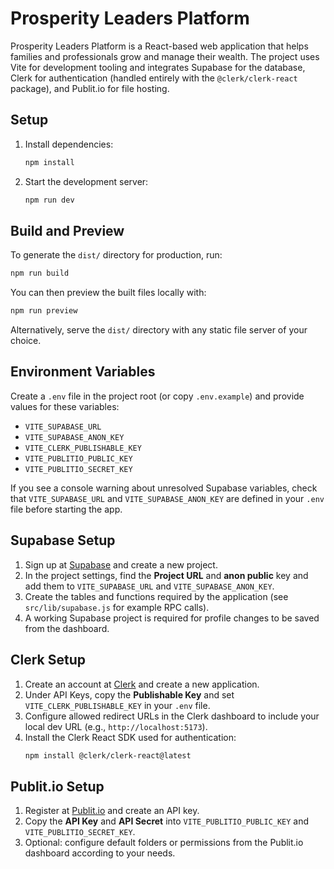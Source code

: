 # Prosperity Leaders Platform

Prosperity Leaders Platform is a React-based web application that helps families and professionals grow and manage their wealth. The project uses Vite for development tooling and integrates Supabase for the database, Clerk for authentication (handled entirely with the `@clerk/clerk-react` package), and Publit.io for file hosting.

## Setup

1. Install dependencies:
   ```bash
   npm install
   ```
2. Start the development server:
   ```bash
   npm run dev
   ```

## Build and Preview

To generate the `dist/` directory for production, run:
```bash
npm run build
```
You can then preview the built files locally with:
```bash
npm run preview
```
Alternatively, serve the `dist/` directory with any static file server of your choice.

## Environment Variables

Create a `.env` file in the project root (or copy `.env.example`) and provide values for these variables:

- `VITE_SUPABASE_URL`
- `VITE_SUPABASE_ANON_KEY`
- `VITE_CLERK_PUBLISHABLE_KEY`
- `VITE_PUBLITIO_PUBLIC_KEY`
- `VITE_PUBLITIO_SECRET_KEY`

If you see a console warning about unresolved Supabase variables, check that
`VITE_SUPABASE_URL` and `VITE_SUPABASE_ANON_KEY` are defined in your `.env`
file before starting the app.

## Supabase Setup

1. Sign up at [Supabase](https://supabase.com/) and create a new project.
2. In the project settings, find the **Project URL** and **anon public** key and add them to `VITE_SUPABASE_URL` and `VITE_SUPABASE_ANON_KEY`.
3. Create the tables and functions required by the application (see `src/lib/supabase.js` for example RPC calls).
4. A working Supabase project is required for profile changes to be saved from the dashboard.

## Clerk Setup

1. Create an account at [Clerk](https://clerk.com/) and create a new application.
2. Under API Keys, copy the **Publishable Key** and set `VITE_CLERK_PUBLISHABLE_KEY` in your `.env` file.
3. Configure allowed redirect URLs in the Clerk dashboard to include your local dev URL (e.g., `http://localhost:5173`).
4. Install the Clerk React SDK used for authentication:
   ```bash
   npm install @clerk/clerk-react@latest
   ```

## Publit.io Setup

1. Register at [Publit.io](https://publit.io/) and create an API key.
2. Copy the **API Key** and **API Secret** into `VITE_PUBLITIO_PUBLIC_KEY` and `VITE_PUBLITIO_SECRET_KEY`.
3. Optional: configure default folders or permissions from the Publit.io dashboard according to your needs.

